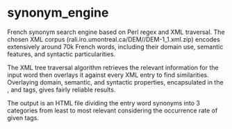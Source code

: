 # synonym_engine
French synonym search engine based on Perl regex and XML traversal. The chosen XML corpus (rali.iro.umontreal.ca/DEM//DEM-1_1.xml.zip) encodes extensively around 70k French words, including their domain use, semantic features, and syntactic particularities.

The XML tree traversal algorithm retrieves the relevant information for the input word then overlays it against every XML entry to find similarities. Overlaying domain, semantic, and syntactic properties, encapsulated in the <CONT>, <OP> and <DOM> tags, gives fairly reliable results.

The output is an HTML file dividing the entry word synonyms into 3 categories from least to most relevant considering the occurrence rate of given tags.
